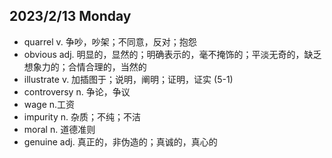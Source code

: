 ## 2023/2/13 Monday
- quarrel v. 争吵，吵架；不同意，反对；抱怨
- obvious adj. 明显的，显然的；明确表示的，毫不掩饰的；平淡无奇的，缺乏想象力的；合情合理的，当然的
- illustrate v. 加插图于；说明，阐明；证明，证实 (5-1)
- controversy n. 争论，争议
- wage n.工资
- impurity n. 杂质；不纯；不洁
- moral n. 道德准则
- genuine adj. 真正的，非伪造的；真诚的，真心的
